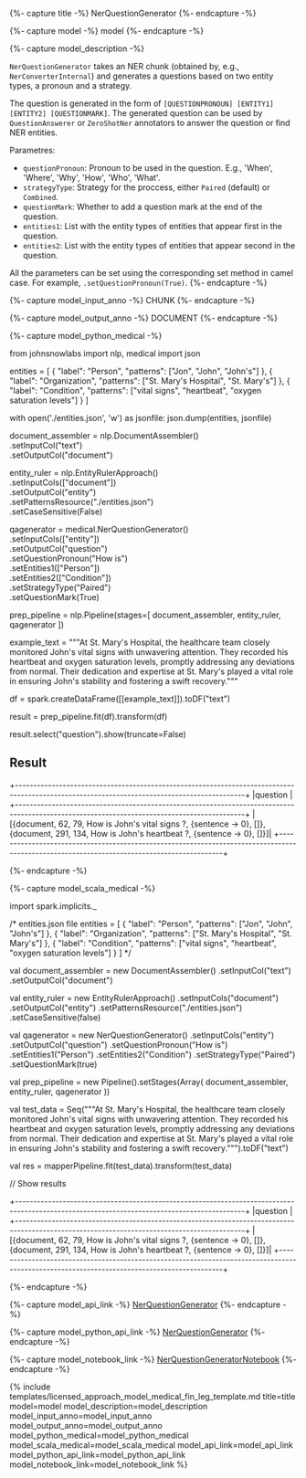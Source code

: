 {%- capture title -%}
NerQuestionGenerator
{%- endcapture -%}

{%- capture model -%}
model
{%- endcapture -%}

{%- capture model_description -%}

`NerQuestionGenerator` takes an NER chunk (obtained by, e.g., `NerConverterInternal`) and generates a questions based on two entity types, a pronoun and a strategy.

The question is generated in the form of `[QUESTIONPRONOUN] [ENTITY1] [ENTITY2] [QUESTIONMARK]`. The generated question can be used by `QuestionAnswerer` or `ZeroShotNer` annotators to answer the question or find NER entities. 

Parametres:

- `questionPronoun`: Pronoun to be used in the question. E.g., 'When', 'Where', 'Why', 'How', 'Who', 'What'.
- `strategyType`: Strategy for the proccess, either `Paired` (default) or `Combined`.
- `questionMark`: Whether to add a question mark at the end of the question.
- `entities1`: List with the entity types of entities that appear first in the question. 
- `entities2`: List with the entity types of entities that appear second in the question.


All the parameters can be set using the corresponding set method in camel case. For example, `.setQuestionPronoun(True)`.
{%- endcapture -%}

{%- capture model_input_anno -%}
CHUNK
{%- endcapture -%}

{%- capture model_output_anno -%}
DOCUMENT
{%- endcapture -%}

{%- capture model_python_medical -%}

from johnsnowlabs import nlp, medical
import json

entities = [
    {
    "label": "Person",
    "patterns": ["Jon", "John", "John's"]
    },
    {
    "label": "Organization",
    "patterns": ["St. Mary's Hospital", "St. Mary's"]
    },
    {
        "label": "Condition",
        "patterns": ["vital signs", "heartbeat", "oxygen saturation levels"]
    }
]

with open('./entities.json', 'w') as jsonfile:
    json.dump(entities, jsonfile)


document_assembler = nlp.DocumentAssembler()\
    .setInputCol("text")\
    .setOutputCol("document")

entity_ruler = nlp.EntityRulerApproach() \
    .setInputCols(["document"]) \
    .setOutputCol("entity") \
    .setPatternsResource("./entities.json")\
    .setCaseSensitive(False)

qagenerator = medical.NerQuestionGenerator()\
    .setInputCols(["entity"])\
    .setOutputCol("question")\
    .setQuestionPronoun("How is")\
    .setEntities1(["Person"])\
    .setEntities2(["Condition"])\
    .setStrategyType("Paired")\
    .setQuestionMark(True)

prep_pipeline = nlp.Pipeline(stages=[
    document_assembler,
    entity_ruler,
    qagenerator
])

example_text = """At St. Mary's Hospital, the healthcare team closely monitored John's vital signs with unwavering attention. They recorded his heartbeat and oxygen saturation levels, promptly addressing any deviations from normal. Their dedication and expertise at St. Mary's played a vital role in ensuring John's stability and fostering a swift recovery."""

df = spark.createDataFrame([[example_text]]).toDF("text")

result = prep_pipeline.fit(df).transform(df)

result.select("question").show(truncate=False)

## Result

+--------------------------------------------------------------------------------------------------------------------------------------------+
|question                                                                                                                                    |
+--------------------------------------------------------------------------------------------------------------------------------------------+
|[{document, 62, 79, How is John's vital signs ?, {sentence -> 0}, []}, {document, 291, 134, How is John's heartbeat ?, {sentence -> 0}, []}]|
+--------------------------------------------------------------------------------------------------------------------------------------------+

{%- endcapture -%}


{%- capture model_scala_medical -%}

import spark.implicits._

/* entities.json file
entities = [
    {
    "label": "Person",
    "patterns": ["Jon", "John", "John's"]
    },
    {
    "label": "Organization",
    "patterns": ["St. Mary's Hospital", "St. Mary's"]
    },
    {
        "label": "Condition",
        "patterns": ["vital signs", "heartbeat", "oxygen saturation levels"]
    }
]
*/

val document_assembler = new DocumentAssembler()
    .setInputCol("text")
    .setOutputCol("document")

val entity_ruler = new EntityRulerApproach()
    .setInputCols("document")
    .setOutputCol("entity")
    .setPatternsResource("./entities.json")
    .setCaseSensitive(false)

val qagenerator = new NerQuestionGenerator()
    .setInputCols("entity")
    .setOutputCol("question")
    .setQuestionPronoun("How is")
    .setEntities1("Person")
    .setEntities2("Condition")
    .setStrategyType("Paired")
    .setQuestionMark(true)

val prep_pipeline = new Pipeline().setStages(Array(
    document_assembler, 
    entity_ruler, 
    qagenerator )) 

val test_data = Seq("""At St. Mary's Hospital, the healthcare team closely monitored John's vital signs with unwavering attention. They recorded his heartbeat and oxygen saturation levels, promptly addressing any deviations from normal. Their dedication and expertise at St. Mary's played a vital role in ensuring John's stability and fostering a swift recovery.""").toDF("text")

val res = mapperPipeline.fit(test_data).transform(test_data)

// Show results

+--------------------------------------------------------------------------------------------------------------------------------------------+
|question                                                                                                                                    |
+--------------------------------------------------------------------------------------------------------------------------------------------+
|[{document, 62, 79, How is John's vital signs ?, {sentence -> 0}, []}, {document, 291, 134, How is John's heartbeat ?, {sentence -> 0}, []}]|
+--------------------------------------------------------------------------------------------------------------------------------------------+

{%- endcapture -%}

{%- capture model_api_link -%}
[NerQuestionGenerator](https://nlp.johnsnowlabs.com/licensed/api/com/johnsnowlabs/nlp/annotators/qa/NerQuestionGenerator.html)
{%- endcapture -%}

{%- capture model_python_api_link -%}
[NerQuestionGenerator](https://nlp.johnsnowlabs.com/licensed/api/python/reference/autosummary/sparknlp_jsl/annotator/qa/qa_ner_generator/index.html#sparknlp_jsl.annotator.qa.qa_ner_generator.NerQuestionGenerator)
{%- endcapture -%}

{%- capture model_notebook_link -%}
[NerQuestionGeneratorNotebook](https://github.com/JohnSnowLabs/spark-nlp-workshop/blob/Healthcare_MOOC/Spark_NLP_Udemy_MOOC/Healthcare_NLP/NerQuestionGenerator.ipynb)
{%- endcapture -%}


{% include templates/licensed_approach_model_medical_fin_leg_template.md
title=title
model=model
model_description=model_description
model_input_anno=model_input_anno
model_output_anno=model_output_anno
model_python_medical=model_python_medical
model_scala_medical=model_scala_medical
model_api_link=model_api_link
model_python_api_link=model_python_api_link
model_notebook_link=model_notebook_link
%}
